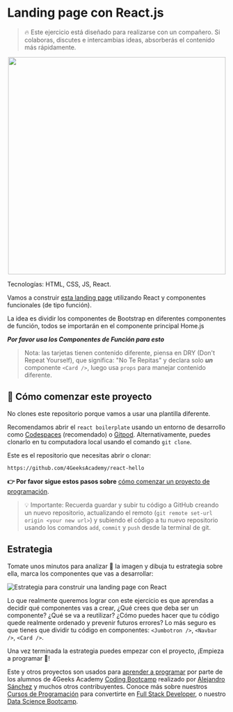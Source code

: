 <!--hide-->
#  Landing page con React.js
<!--endhide-->

> 🔥 Este ejercicio está diseñado para realizarse con un compañero. Si colaboras, discutes e intercambias ideas, absorberás el contenido más rápidamente.

<p align="center">
  <img height="500" src="https://github.com/breatheco-de/exercise-landing-page-with-react/blob/master/preview.gif?raw=true" />
</p>

Tecnologías: HTML, CSS, JS, React.

Vamos a construir [esta landing page](https://github.com/breatheco-de/exercise-landing-page-with-react/blob/master/preview.gif) utilizando React y componentes funcionales (de tipo función).

La idea es dividir los componentes de Bootstrap en diferentes componentes de función, todos se importarán en el componente principal Home.js

***Por favor usa los Componentes de Función para esto***

> Nota: las tarjetas tienen contenido diferente, piensa en DRY (Don't Repeat Yourself), que significa: "No Te Repitas" y declara solo ***un*** componente `<Card />`, luego usa `props` para manejar contenido diferente.

## 🌱 Cómo comenzar este proyecto

No clones este repositorio porque vamos a usar una plantilla diferente.

Recomendamos abrir el `react boilerplate` usando un entorno de desarrollo como [Codespaces](https://4geeks.com/es/lesson/tutorial-de-github-codespaces) (recomendado) o [Gitpod](https://4geeks.com/es/lesson/como-utilizar-gitpod). Alternativamente, puedes clonarlo en tu computadora local usando el comando `git clone`.

Este es el repositorio que necesitas abrir o clonar:

```text
https://github.com/4GeeksAcademy/react-hello
```

**👉 Por favor sigue estos pasos sobre** [cómo comenzar un proyecto de programación](https://4geeks.com/es/lesson/como-comenzar-un-proyecto-de-codificacion).

> 💡 Importante: Recuerda guardar y subir tu código a GitHub creando un nuevo repositorio, actualizando el remoto (`git remote set-url origin <your new url>`) y subiendo el código a tu nuevo repositorio usando los comandos `add`, `commit` y `push` desde la terminal de git.

## Estrategia

Tomate unos minutos para analizar 🤯 la imagen y dibuja tu estrategia sobre ella, marca los componentes que vas a desarrollar:

![Estrategia para construir una landing page con React](https://github.com/breatheco-de/exercise-landing-page-with-react/blob/master/strategy.gif?raw=true)

Lo que realmente queremos lograr con este ejercicio es que aprendas a decidir qué componentes vas a crear, ¿Qué crees que deba ser un componente? ¿Qué se va a reutilizar? ¿Cómo puedes hacer que tu código quede realmente ordenado y prevenir futuros errores? Lo más seguro es que tienes que dividir tu código en componentes: `<Jumbotron />`, `<Navbar />`, `<Card />`.

Una vez terminada la estrategia puedes empezar con el proyecto, ¡Empieza a programar 🎊!

Este y otros proyectos son usados para [aprender a programar](https://4geeksacademy.com/es/aprender-a-programar/aprender-a-programar-desde-cero) por parte de los alumnos de 4Geeks Academy [Coding Bootcamp](https://4geeksacademy.com/us/coding-bootcamp) realizado por [Alejandro Sánchez](https://twitter.com/alesanchezr) y muchos otros contribuyentes. Conoce más sobre nuestros [Cursos de Programación](https://4geeksacademy.com/es/curso-de-programacion-desde-cero?lang=es) para convertirte en [Full Stack Developer](https://4geeksacademy.com/es/coding-bootcamps/desarrollador-full-stack/?lang=es), o nuestro [Data Science Bootcamp](https://4geeksacademy.com/es/coding-bootcamps/curso-datascience-machine-learning).
